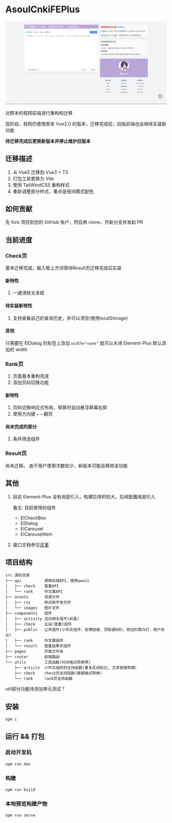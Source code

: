 # AsoulCnkiFEPlus

![index](markdown/index.png)

对原本的枝网前端进行重构和迁移

现阶段，枝网仍使用原本 Vue2.0 的版本，迁移完成前，旧版前端也会继续实装新功能

**待迁移完成后更换新版本并停止维护旧版本**

## 迁移描述

1. 从 Vue2 迁移到 Vue3 + TS
2. 打包工具更换为 Vite
3. 使用 TailWindCSS 重构样式
4. 重新调整部分样式，重点是夜间模式配色

## 如何贡献

先 fork 项目到您的 GitHub 账户，然后再 clone，开新分支并发起 PR

## 当前进度

### Check页
  基本迁移完成，输入框上方详情待Result页迁移完成后实装

#### 新特性
  1. 一键清除文本框

#### 待实装新特性
  1. 支持查看自己的查询历史，并可以清空(使用localStorage)

#### 其他
  只需要在 ElDialog 的标签上添加 `width="none"` 就可以关闭 Element-Plus 默认添加的 width

### Rank页
  1. 页面基本重构完成
  2. 添加页码切换功能

#### 新特性
  1. 页码切换响应式布局，窄屏时自动悬浮屏幕右侧
  2. 使用方向键 `←` `→` 翻页

#### 尚未完成的部分

1. 条件筛选组件

### Result页
  尚未迁移。
  由于用户使用次数较少，新版本可能会移除该功能

## 其他

1. 目前 Element-Plus 没有局部引入，构建后体积较大，后续配置局部引入
      
      备忘: 目前使用的组件 
      - ElCheckBox
      - ElDialog
      - ElCarousel
      - ElCarouselItem

2. 接口文档参见[这里](https://github.com/ASoulCnki/ASoulCnkiBackend/blob/master/api.md)

## 项目结构

```
src 源码目录
├── api          调用后端API，使用await
│   ├── check    查重API
│   └── rank     作文展API
├── assets       资源文件
│   ├── css      样式和字体文件
│   └── images   图片文件
├── components   组件
│   ├── activity 活动相关组件(彩蛋)
│   ├── check    主站(查重)组件
│   ├── public   公共组件(小作文组件，友情链接，顶部通知栏，侧边栏跑马灯，用户协议)
│   ├── rank     作文展组件
│   └── result   查重结果页组件
├── pages        页面文件夹
├── router       前端路由
└── utils        工具函数(时间格式转换等)
    ├── article  小作文组件的支持函数(重复区间标记, 文本链接转换）
    ├── check    check页支持函数(数据格式转换)
    └── rank     rank页支持函数
```

util部分功能待添加单元测试？

## 安装

```bash
npm i
```

## 运行 && 打包

### 启动开发机

```bash
npm run dev
```

### 构建

```bash
npm run build
```

### 本地预览构建产物

```bash
npm run serve
```